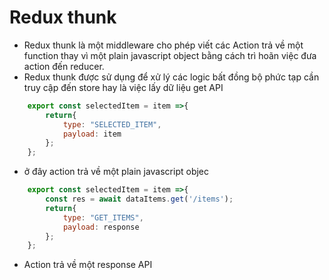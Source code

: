 # Redux thunk

- Redux thunk là một middleware cho phép viết các Action trả về một function thay vì một plain javascript object bằng cách trì hoãn việc đưa action đến reducer.
- Redux thunk được sử dụng để xử lý các logic bất đồng bộ phức tạp cần truy cập đến store hay là việc lấy dữ liệu get API

```js
	export const selectedItem = item =>{
		return{
			type: "SELECTED_ITEM",
			payload: item
		};
	};
```

* ở đây action trả về một plain javascript objec

```js
	export const selectedItem = item =>{
		const res = await dataItems.get('/items');
		return{
			type: "GET_ITEMS",
			payload: response
		};
	};
```
* Action trả về một response API